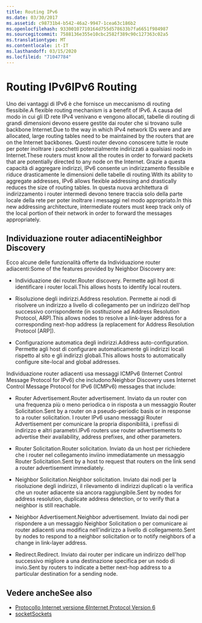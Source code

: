 ```yaml
---
title: Routing IPv6
ms.date: 03/30/2017
ms.assetid: c98731b4-b542-46a2-9947-1cea63c186b2
ms.openlocfilehash: 93300107710164d755d578633b7fa6651f984987
ms.sourcegitcommit: 7588136e355e10cbc2582f389c90c127363c02a5
ms.translationtype: MT
ms.contentlocale: it-IT
ms.lasthandoff: 03/15/2020
ms.locfileid: "71047784"
---
```

# <a name="ipv6-routing"></a><span data-ttu-id="3f124-102">Routing IPv6</span><span class="sxs-lookup"><span data-stu-id="3f124-102">IPv6 Routing</span></span>
<span data-ttu-id="3f124-103">Uno dei vantaggi di IPv6 è che fornisce un meccanismo di routing flessibile.</span><span class="sxs-lookup"><span data-stu-id="3f124-103">A flexible routing mechanism is a benefit of IPv6.</span></span> <span data-ttu-id="3f124-104">A causa del modo in cui gli ID rete IPv4 venivano e vengono allocati, tabelle di routing di grandi dimensioni devono essere gestite dai router che si trovano sulle backbone Internet.</span><span class="sxs-lookup"><span data-stu-id="3f124-104">Due to the way in which IPv4 network IDs were and are allocated, large routing tables need to be maintained by the routers that are on the Internet backbones.</span></span> <span data-ttu-id="3f124-105">Questi router devono conoscere tutte le route per poter inoltrare i pacchetti potenzialmente indirizzati a qualsiasi nodo in Internet.</span><span class="sxs-lookup"><span data-stu-id="3f124-105">These routers must know all the routes in order to forward packets that are potentially directed to any node on the Internet.</span></span> <span data-ttu-id="3f124-106">Grazie a questa capacità di aggregare indirizzi, IPv6 consente un indirizzamento flessibile e riduce drasticamente le dimensioni delle tabelle di routing.</span><span class="sxs-lookup"><span data-stu-id="3f124-106">With its ability to aggregate addresses, IPv6 allows flexible addressing and drastically reduces the size of routing tables.</span></span> <span data-ttu-id="3f124-107">In questa nuova architettura di indirizzamento i router intermedi devono tenere traccia solo della parte locale della rete per poter inoltrare i messaggi nel modo appropriato.</span><span class="sxs-lookup"><span data-stu-id="3f124-107">In this new addressing architecture, intermediate routers must keep track only of the local portion of their network in order to forward the messages appropriately.</span></span>  
  
## <a name="neighbor-discovery"></a><span data-ttu-id="3f124-108">Individuazione router adiacenti</span><span class="sxs-lookup"><span data-stu-id="3f124-108">Neighbor Discovery</span></span>  
 <span data-ttu-id="3f124-109">Ecco alcune delle funzionalità offerte da Individuazione router adiacenti:</span><span class="sxs-lookup"><span data-stu-id="3f124-109">Some of the features provided by Neighbor Discovery are:</span></span>  
  
- <span data-ttu-id="3f124-110">Individuazione dei router.</span><span class="sxs-lookup"><span data-stu-id="3f124-110">Router discovery.</span></span> <span data-ttu-id="3f124-111">Permette agli host di identificare i router locali.</span><span class="sxs-lookup"><span data-stu-id="3f124-111">This allows hosts to identify local routers.</span></span>  
  
- <span data-ttu-id="3f124-112">Risoluzione degli indirizzi.</span><span class="sxs-lookup"><span data-stu-id="3f124-112">Address resolution.</span></span> <span data-ttu-id="3f124-113">Permette ai nodi di risolvere un indirizzo a livello di collegamento per un indirizzo dell'hop successivo corrispondente (in sostituzione ad Address Resolution Protocol, ARP).</span><span class="sxs-lookup"><span data-stu-id="3f124-113">This allows nodes to resolve a link-layer address for a corresponding next-hop address (a replacement for Address Resolution Protocol [ARP]).</span></span>  
  
- <span data-ttu-id="3f124-114">Configurazione automatica degli indirizzi.</span><span class="sxs-lookup"><span data-stu-id="3f124-114">Address auto-configuration.</span></span> <span data-ttu-id="3f124-115">Permette agli host di configurare automaticamente gli indirizzi locali rispetto al sito e gli indirizzi globali.</span><span class="sxs-lookup"><span data-stu-id="3f124-115">This allows hosts to automatically configure site-local and global addresses.</span></span>  
  
 <span data-ttu-id="3f124-116">Individuazione router adiacenti usa messaggi ICMPv6 (Internet Control Message Protocol for IPv6) che includono:</span><span class="sxs-lookup"><span data-stu-id="3f124-116">Neighbor Discovery uses Internet Control Message Protocol for IPv6 (ICMPv6) messages that include:</span></span>  
  
- <span data-ttu-id="3f124-117">Router Advertisement.</span><span class="sxs-lookup"><span data-stu-id="3f124-117">Router advertisement.</span></span> <span data-ttu-id="3f124-118">Inviato da un router con una frequenza più o meno periodica o in risposta a un messaggio Router Solicitation.</span><span class="sxs-lookup"><span data-stu-id="3f124-118">Sent by a router on a pseudo-periodic basis or in response to a router solicitation.</span></span> <span data-ttu-id="3f124-119">I router IPv6 usano messaggi Router Advertisement per comunicare la propria disponibilità, i prefissi di indirizzo e altri parametri.</span><span class="sxs-lookup"><span data-stu-id="3f124-119">IPv6 routers use router advertisements to advertise their availability, address prefixes, and other parameters.</span></span>  
  
- <span data-ttu-id="3f124-120">Router Solicitation.</span><span class="sxs-lookup"><span data-stu-id="3f124-120">Router solicitation.</span></span> <span data-ttu-id="3f124-121">Inviato da un host per richiedere che i router nel collegamento inviino immediatamente un messaggio Router Solicitation.</span><span class="sxs-lookup"><span data-stu-id="3f124-121">Sent by a host to request that routers on the link send a router advertisement immediately.</span></span>  
  
- <span data-ttu-id="3f124-122">Neighbor Solicitation.</span><span class="sxs-lookup"><span data-stu-id="3f124-122">Neighbor solicitation.</span></span> <span data-ttu-id="3f124-123">Inviato dai nodi per la risoluzione degli indirizzi, il rilevamento di indirizzi duplicati o la verifica che un router adiacente sia ancora raggiungibile.</span><span class="sxs-lookup"><span data-stu-id="3f124-123">Sent by nodes for address resolution, duplicate address detection, or to verify that a neighbor is still reachable.</span></span>  
  
- <span data-ttu-id="3f124-124">Neighbor Advertisement.</span><span class="sxs-lookup"><span data-stu-id="3f124-124">Neighbor advertisement.</span></span> <span data-ttu-id="3f124-125">Inviato dai nodi per rispondere a un messaggio Neighbor Solicitation o per comunicare ai router adiacenti una modifica nell'indirizzo a livello di collegamento.</span><span class="sxs-lookup"><span data-stu-id="3f124-125">Sent by nodes to respond to a neighbor solicitation or to notify neighbors of a change in link-layer address.</span></span>  
  
- <span data-ttu-id="3f124-126">Redirect.</span><span class="sxs-lookup"><span data-stu-id="3f124-126">Redirect.</span></span> <span data-ttu-id="3f124-127">Inviato dai router per indicare un indirizzo dell'hop successivo migliore a una destinazione specifica per un nodo di invio.</span><span class="sxs-lookup"><span data-stu-id="3f124-127">Sent by routers to indicate a better next-hop address to a particular destination for a sending node.</span></span>  
  
## <a name="see-also"></a><span data-ttu-id="3f124-128">Vedere anche</span><span class="sxs-lookup"><span data-stu-id="3f124-128">See also</span></span>

- [<span data-ttu-id="3f124-129">Protocollo Internet versione 6</span><span class="sxs-lookup"><span data-stu-id="3f124-129">Internet Protocol Version 6</span></span>](internet-protocol-version-6.md)
- [<span data-ttu-id="3f124-130">socket</span><span class="sxs-lookup"><span data-stu-id="3f124-130">Sockets</span></span>](sockets.md)
